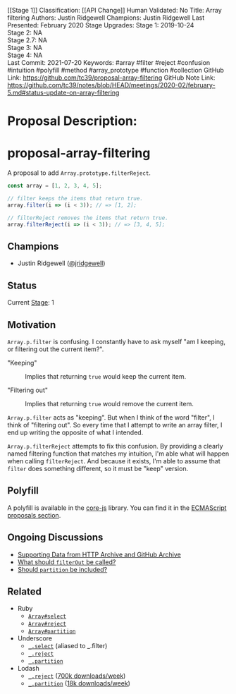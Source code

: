 [[Stage 1]]
Classification: [[API Change]]
Human Validated: No
Title: Array filtering
Authors: Justin Ridgewell
Champions: Justin Ridgewell
Last Presented: February 2020
Stage Upgrades: 
Stage 1: 2019-10-24  
Stage 2: NA  
Stage 2.7: NA  
Stage 3: NA  
Stage 4: NA  
Last Commit: 2021-07-20
Keywords: #array #filter #reject #confusion #intuition #polyfill #method #array_prototype #function #collection
GitHub Link: https://github.com/tc39/proposal-array-filtering
GitHub Note Link: https://github.com/tc39/notes/blob/HEAD/meetings/2020-02/february-5.md#status-update-on-array-filtering

# Proposal Description:
# proposal-array-filtering

A proposal to add `Array.prototype.filterReject`.

```js
const array = [1, 2, 3, 4, 5];

// filter keeps the items that return true.
array.filter(i => (i < 3)); // => [1, 2];

// filterReject removes the items that return true.
array.filterReject(i => (i < 3)); // => [3, 4, 5];
```

## Champions

- Justin Ridgewell ([@jridgewell](https://github.com/jridgewell/))

## Status

Current [Stage](https://tc39.es/process-document/): 1

## Motivation

`Array.p.filter` is confusing. I constantly have to ask myself "am I
keeping, or filtering out the current item?".

<dl>
  <dt>"Keeping"</dt>
  <dd>

  Implies that returning `true` would keep the current item.

  </dd>

  <dt>"Filtering out"</dt>
  <dd>

  Implies that returning `true` would remove the current item.

  </dd>
</dl>

`Array.p.filter` acts as "keeping". But when I think of the word
"filter", I think of "filtering out". So every time that I attempt to
write an array filter, I end up writing the opposite of what I intended.

`Array.p.filterReject` attempts to fix this confusion. By providing a
clearly named filtering function that matches my intuition, I'm able
what will happen when calling `filterReject`. And because it exists, I'm
able to assume that `filter` does something different, so it must be
"keep" version.

## Polyfill

A polyfill is available in the [core-js](https://github.com/zloirock/core-js) library. You can find it in the [ECMAScript proposals section](https://github.com/zloirock/core-js#array-filtering).

## Ongoing Discussions

- [Supporting Data from HTTP Archive and GitHub Archive](https://github.com/jridgewell/proposal-array-filtering/issues/4)
- [What should `filterOut` be called?](https://github.com/jridgewell/proposal-array-filtering/issues/6)
- [Should `partition` be included?](https://github.com/jridgewell/proposal-array-filtering/issues/2)

## Related

- Ruby
  - [`Array#select`](https://ruby-doc.org/core-2.4.1/Array.html#method-i-select)
  - [`Array#reject`](https://ruby-doc.org/core-2.4.1/Array.html#method-i-reject)
  - [`Array#partition`](https://ruby-doc.org/core-2.5.1/Enumerable.html#method-i-partition)
- Underscore
  - [`_.select`](https://underscorejs.org/#filter) (aliased to _.filter)
  - [`_.reject`](https://underscorejs.org/#reject)
  - [`_.partition`](https://underscorejs.org/#partition)
- Lodash
  - [`_.reject`](https://lodash.com/docs/4.17.15#reject) ([700k downloads/week](https://www.npmjs.com/package/lodash.reject))
  - [`_.partition`](https://lodash.com/docs/4.17.15#partition) ([18k downloads/week](https://www.npmjs.com/package/lodash.partition))
